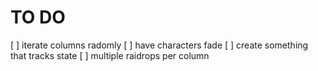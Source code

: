 # TO DO

[ ] iterate columns radomly
[ ] have characters fade
  [ ] create something that tracks state
[ ] multiple raidrops per column
